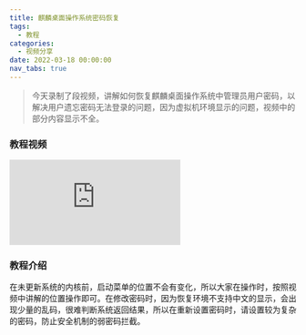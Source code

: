 ```yaml
---
title: 麒麟桌面操作系统密码恢复
tags:
  - 教程
categories:
  - 视频分享
date: 2022-03-18 00:00:00
nav_tabs: true
---
```


> 今天录制了段视频，讲解如何恢复麒麟桌面操作系统中管理员用户密码，以解决用户遗忘密码无法登录的问题，因为虚拟机环境显示的问题，视频中的部分内容显示不全。

<!-- more -->

### 教程视频

<iframe class="b-video" src="https://player.bilibili.com/player.html?bvid=BV1Cq4y147By&page=1" scrolling="no" border="0" frameborder="no" framespacing="0" allowfullscreen="true"> </iframe>

### 教程介绍

在未更新系统的内核前，启动菜单的位置不会有变化，所以大家在操作时，按照视频中讲解的位置操作即可。在修改密码时，因为恢复环境不支持中文的显示，会出现少量的乱码，很难判断系统返回结果，所以在重新设置密码时，请设置较为复杂的密码，防止安全机制的弱密码拦截。
